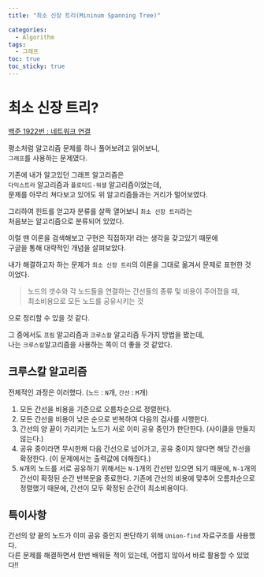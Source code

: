```yaml
---
title: "최소 신장 트리(Mininum Spanning Tree)"

categories:
  - Algorithm
tags:
  - 그래프
toc: true
toc_sticky: true
---
```


# 최소 신장 트리?

[백준 1922번 : 네트워크 연결](https://www.acmicpc.net/problem/1922)

평소처럼 알고리즘 문제를 하나 풀어보려고 읽어보니,  
`그래프`를 사용하는 문제였다.

기존에 내가 알고있던 그래프 알고리즘은  
`다익스트라` 알고리즘과 `플로이드-워셜` 알고리즘이었는데,  
문제를 아무리 쳐다보고 있어도 위 알고리즘들과는 거리가 멀어보였다.

그리하여 힌트를 얻고자 분류를 살짝 열어보니 `최소 신장 트리`라는  
처음보는 알고리즘으로 분류되어 있었다.

이럴 땐 이론을 검색해보고 구현은 직접하자! 라는 생각을 갖고있기 때문에  
구글을 통해 대략적인 개념을 살펴보았다.

내가 해결하고자 하는 문제가 `최소 신장 트리`의 이론을 그대로 옮겨서 문제로 표현한 것이었다.

> 노드의 갯수와 각 노드들을 연결하는 간선들의 종류 및 비용이 주어졌을 때,  
> 최소비용으로 모든 노드를 공유시키는 것

으로 정리할 수 있을 것 같다.

그 중에서도 `프림` 알고리즘과 `크루스칼` 알고리즘 두가지 방법을 봤는데,  
나는 `크루스칼`알고리즘을 사용하는 쪽이 더 좋을 것 같았다.

## 크루스칼 알고리즘

전체적인 과정은 이러했다. (`노드` : `N`개, `간선` : `M`개)

1. 모든 간선을 비용을 기준으로 오름차순으로 정렬한다.
2. 모든 간선을 비용이 낮은 순으로 반복하여 다음의 검사를 시행한다.
3. 간선의 양 끝이 가리키는 노드가 서로 이미 공유 중인가 판단한다. (사이클을 만들지 않는다.)
4. 공유 중이라면 무시한채 다음 간선으로 넘어가고,
   공유 중이지 않다면 해당 간선을 확정한다. (이 문제에서는 출력값에 더해줬다.)
5. `N`개의 노드를 서로 공유하기 위해서는 `N-1`개의 간선만 있으면 되기 때문에,
   `N-1`개의 간선이 확정된 순간 반복문을 종료한다.
   기존에 간선의 비용에 맞추어 오름차순으로 정렬했기 때문에, 간선이 모두 확정된 순간이 최소비용이다.

## 특이사항

간선의 양 끝의 노드가 이미 공유 중인지 판단하기 위해 `Union-find` 자료구조를 사용했다.  
다른 문제를 해결하면서 한번 배워둔 적이 있는데, 어렵지 않아서 바로 활용할 수 있었다!!
